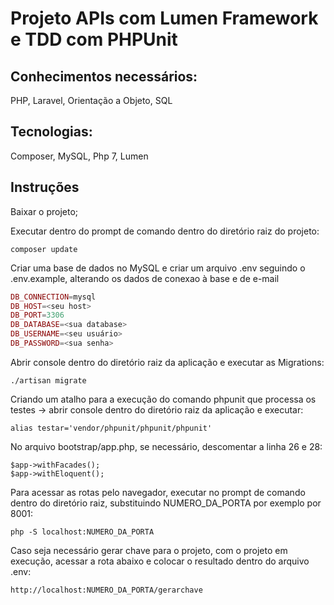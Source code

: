 # Projeto APIs com Lumen Framework e TDD com PHPUnit

## Conhecimentos necessários:
PHP, Laravel, Orientação a Objeto, SQL

## Tecnologias:

Composer, MySQL, Php 7, Lumen

## Instruções

Baixar o projeto;

Executar dentro do prompt de comando dentro do diretório raiz do projeto:
```
composer update
```


Criar uma base de dados no MySQL e criar um arquivo .env seguindo o .env.example, alterando os dados de conexao à base e de e-mail

```php
DB_CONNECTION=mysql
DB_HOST=<seu host>
DB_PORT=3306
DB_DATABASE=<sua database>
DB_USERNAME=<seu usuário>
DB_PASSWORD=<sua senha>
```

Abrir console dentro do diretório raiz da aplicação e executar as Migrations:
```
./artisan migrate
```


Criando um atalho para a execução do comando phpunit que processa os testes -> abrir console dentro do diretório raiz da aplicação e executar:
```
alias testar='vendor/phpunit/phpunit/phpunit'
```
No arquivo bootstrap/app.php, se necessário, descomentar a linha 26 e 28:
```
$app->withFacades();
$app->withEloquent();
```

Para acessar as rotas pelo navegador, executar no prompt de comando dentro do diretório raiz, substituindo NUMERO_DA_PORTA por exemplo por 8001:
```
php -S localhost:NUMERO_DA_PORTA
```

Caso seja necessário gerar chave para o projeto, com o projeto em execução, acessar a rota abaixo e colocar o resultado dentro do arquivo .env:
```
http://localhost:NUMERO_DA_PORTA/gerarchave
```
